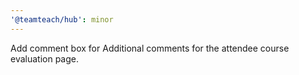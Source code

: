 ```yaml
---
'@teamteach/hub': minor
---
```


Add comment box for Additional comments for the attendee course evaluation page.
